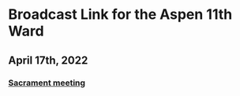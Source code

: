 # Broadcast Link for the Aspen 11th Ward

## April 17th, 2022
### [Sacrament meeting](https://youtu.be/Fo7FaQu_ccc) 
